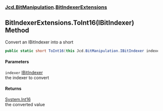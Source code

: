 ### [Jcd.BitManipulation](Jcd_BitManipulation.md 'Jcd.BitManipulation').[BitIndexerExtensions](Jcd_BitManipulation_BitIndexerExtensions.md 'Jcd.BitManipulation.BitIndexerExtensions')
## BitIndexerExtensions.ToInt16(IBitIndexer) Method
Convert an IBitIndexer into a short  
```csharp
public static short ToInt16(this Jcd.BitManipulation.IBitIndexer indexer);
```
#### Parameters
<a name='Jcd_BitManipulation_BitIndexerExtensions_ToInt16(Jcd_BitManipulation_IBitIndexer)_indexer'></a>
`indexer` [IBitIndexer](Jcd_BitManipulation_IBitIndexer.md 'Jcd.BitManipulation.IBitIndexer')  
the indexer to convert
  
#### Returns
[System.Int16](https://docs.microsoft.com/en-us/dotnet/api/System.Int16 'System.Int16')  
the converted value
